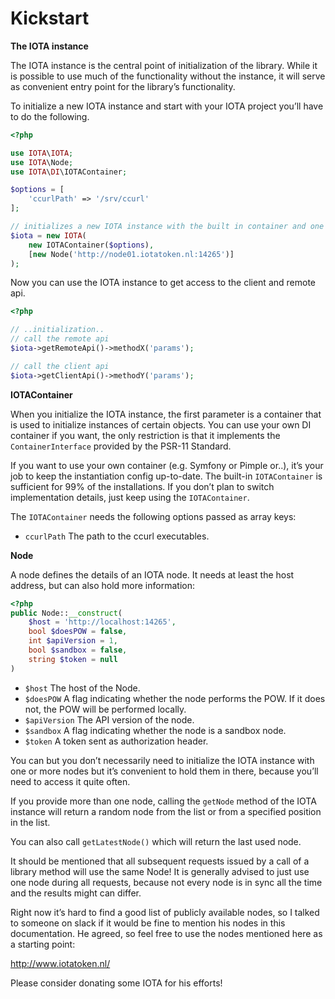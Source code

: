 # Kickstart

**The IOTA instance**

The IOTA instance is the central point of initialization of the library. While 
it is possible to use much of the functionality without the instance, it will 
serve as convenient entry point for the library’s functionality.

To initialize a new IOTA instance and start with your IOTA project you’ll have 
to do the following.

```php
<?php

use IOTA\IOTA;
use IOTA\Node;
use IOTA\DI\IOTAContainer;

$options = [
    'ccurlPath' => '/srv/ccurl'
];

// initializes a new IOTA instance with the built in container and one iota node
$iota = new IOTA(
    new IOTAContainer($options), 
    [new Node('http://node01.iotatoken.nl:14265')]
);
```

Now you can use the IOTA instance to get access to the client and remote api. 

```php
<?php

// ..initialization..
// call the remote api
$iota->getRemoteApi()->methodX('params');

// call the client api
$iota->getClientApi()->methodY('params');
```

**IOTAContainer**

When you initialize the IOTA instance, the first parameter is a container that 
is used to initialize instances of certain objects. You can use your own DI 
container if you want, the only restriction is that it implements the 
`ContainerInterface` provided by the PSR-11 Standard.

If you want to use your own container (e.g. Symfony or Pimple or..), it’s your 
job to keep the instantiation config up-to-date. The built-in `IOTAContainer` 
is sufficient for 99% of the installations. If you don’t plan to switch 
implementation details, just keep using the `IOTAContainer`.

The `IOTAContainer` needs the following options passed as array keys:

- `ccurlPath` The path to the ccurl executables.

**Node**

A node defines the details of an IOTA node. It needs at least the host address, 
but can also hold more information:

```php
<?php
public Node::__construct(
    $host = 'http://localhost:14265',
    bool $doesPOW = false,
    int $apiVersion = 1,
    bool $sandbox = false,
    string $token = null
)
```

- `$host` The host of the Node.
- `$doesPOW` A flag indicating whether the node performs the POW. If it does 
   not, the POW will be performed locally.
- `$apiVersion`  The API version of the node.
- `$sandbox`  A flag indicating whether the node is a sandbox node.
- `$token` A token sent as authorization header.

You can but you don’t necessarily need to initialize the IOTA instance with one 
or more nodes but it’s convenient to hold them in there, because you’ll need to 
access it quite often. 

If you provide more than one node, calling the `getNode` method of the IOTA 
instance will return a random node from the list or from a specified position in 
the list.

You can also call `getLatestNode()` which will return the last used node.

It should be mentioned that all subsequent requests issued by a call of a 
library method will use the same Node! It is generally advised to just use one 
node during all requests, because not every node is in sync all the time and 
the results might can differ.

Right now it’s hard to find a good list of publicly available nodes, so I talked 
to someone on slack if it would be fine to mention his nodes in this 
documentation. He agreed, so feel free to use the nodes mentioned here as a 
starting point:

http://www.iotatoken.nl/

Please consider donating some IOTA for his efforts! 
